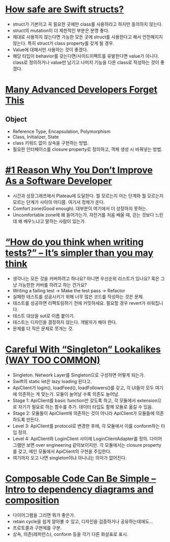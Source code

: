 # [How safe are Swift structs?](https://youtu.be/3zSuAkIt9jY)
- struct가 기본이고 꼭 필요한 곳에만 class를 사용하라고 하지만 동의하지 않는다.
- struct의 mutation이 더 제한적인 부분은 분명 좋다.
- 제대로 사용하지 않는다면 가능한 모든 곳에 struct를 사용한다고 해서 안전해지지 않는다. 특히 struct가 class property를 갖게 될 경우.
- Value에 대해서만 사용하는 것이 좋겠다.
- 해당 타입이 behavior를 갖는다면/사이드이펙트를 유발한다면 value가 아니다. class로 정의하거나 value만 남기고 나머지 기능을 다른 class로 작성하는 것이 좋겠다.

# [Many Advanced Developers Forget This](https://www.youtube.com/watch?v=nh5LipqIt4g)
## Object
- Reference Type, Encapsulation, Polymorphism
- Class, Initializer, State
- class 키워드 없이 상속을 구현하는 방법.
- 필요한 인터페이스를 closure property로 정의하고, 객체 생성 시 바꿔넣는 방법.

# [#1 Reason Why You Don’t Improve As a Software Developer](https://www.youtube.com/watch?v=csm6kK8jUkY)
- 시간과 성장그래프에서 Plateau에 도달한다. 뭘 모르는지 아는 단계와 뭘 모르는지 모르는 단계가 사이의 어디쯤. 여기서 정체가 온다.
- Comfort zone(Good enough). 대부분이 여기에서 더 성장하지 못하는.
- Uncomfortable zone에 왜 들어가는가. 자전거를 처음 배울 때, 걷는 것보다 느린데 왜 배우느냐고 말하는 사람이 있는가.

# [“How do you think when writing tests?” – It’s simpler than you may think](https://www.youtube.com/watch?v=9CyIrbCNWPs)
- 생각나는 모든 것을 커버하려고 하나요? 아니면 우선순위 리스트가 있나요? 혹은 그냥 가능한한 커버를 하려고 하는 건가요?
- Writing a failing test -> Make the test pass -> Refactor
- 실패한 테스트를 성공시키기 위해 너무 많은 코드를 작성하는 것은 문제.
- 테스트를 성공하면 리팩토링하기 전에 커밋하세요. 필요할 경우 revert가 쉬워집니다.
- 테스트 대상을 sut로 이름 붙이기.
- 테스트는 디자인을 결정하지 않는다. 개발자가 해야 한다.
- 문제를 더 작은 문제로 쪼개는 것.

# [Careful With “Singleton” Lookalikes (WAY TOO COMMON)](https://www.youtube.com/watch?v=YrLzLiAoOnY)
- Singleton. Network Layer를 Singleton으로 구성하면 어떻게 되는가.
- Swift의 static let은 lazy loading 된다고.
- ApiClient가 login(), loadFeed(), loadFollowers()를 갖고, 각 UI들이 모두 여기에 의존하는 게 맞는가. 모듈이 늘어날 수록 의존도 늘어남.
- Stage 1: ApiClient를 basic function만 갖도록 하고, 각 모듈에서 extension으로 자기가 필요로 하는 함수를 추가. 데이터 타입도 함께 모듈로 옮길 수 있음.
- Stage 2: 모듈들이 ApiClient에 의존하는 것이 아니라 ApiClient가 모듈들에 의존하도록 만든다. 
- Level 3: ApiClient를 protocol로 변경한 후에, 각 모듈에서 이를 conform하는 타입 정의.
- Level 4: ApiClient와 LoginClient 사이에 LoginClientAdapter를 정의. 다이어그램만 보면 over engineering 같아보이지만. 각 모듈에서는 closure property를 갖고, 메인 모듈에서 ApiClient의 구현을 주입한다.
- 여기까지 오고 나면 singleton이냐 아니냐는 의미가 없어진다.

# [Composable Code Can Be Simple – Intro to dependency diagrams and composition](https://www.youtube.com/watch?v=Mk34R-Q9-RE)
- 다이어그램을 그리면 뭐가 좋은가. 
- retain cycle을 쉽게 알아볼 수 있고, 디자인을 검증하거나 공유하는데에도...
- 프로토콜과 구현체를 구분.
- 상속, 의존(레퍼런스), conform 등을 각기 다른 화살표로 표시.
